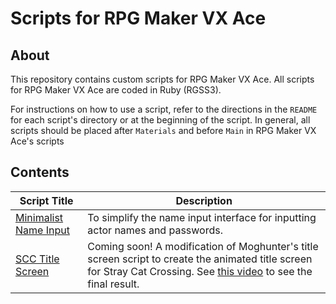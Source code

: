 # Scripts for RPG Maker VX Ace

## About
This repository contains custom scripts for RPG Maker VX Ace. All scripts for RPG Maker VX Ace are coded in Ruby (RGSS3).

For instructions on how to use a script, refer to the directions in the `README` for each script's directory or at the beginning of the script. In general, all scripts should be placed after `Materials` and before `Main` in RPG Maker VX Ace's scripts
 
## Contents

|Script Title|Description|
|-----------|-----------|
|[Minimalist Name Input](https://github.com/moniker001/rpg-maker-scripts/tree/master/minimalist-name-input)|To simplify the name input interface for inputting actor names and passwords.|
|[SCC Title Screen](https://github.com/moniker001/rpg-maker-scripts/tree/master/scc-title-screen)|Coming soon! A modification of Moghunter's title screen script to create the animated title screen for Stray Cat Crossing. See [this video](https://www.youtube.com/watch?v=Ee_74LG0MSQ#action=share) to see the final result.|
